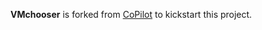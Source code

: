 **VMchooser** is forked from [CoPilot](https://github.com/misterGF/CoPilot) to kickstart this project.
